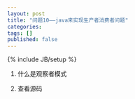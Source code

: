 ```yaml
---
layout: post
title: "问题10——java来实现生产者消费者问题"
categories: 
tags: []
published: false
---
```

{% include JB/setup %}

1. 什么是观察者模式

2. 查看源码

&nbsp;